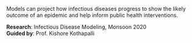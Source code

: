 Models can project how infectious diseases progress to show the likely
outcome of an epidemic and help inform public health interventions.

**Research**: Infectious Disease Modeling, Monsoon 2020<br>
**Guided by**: Prof. Kishore Kothapalli
